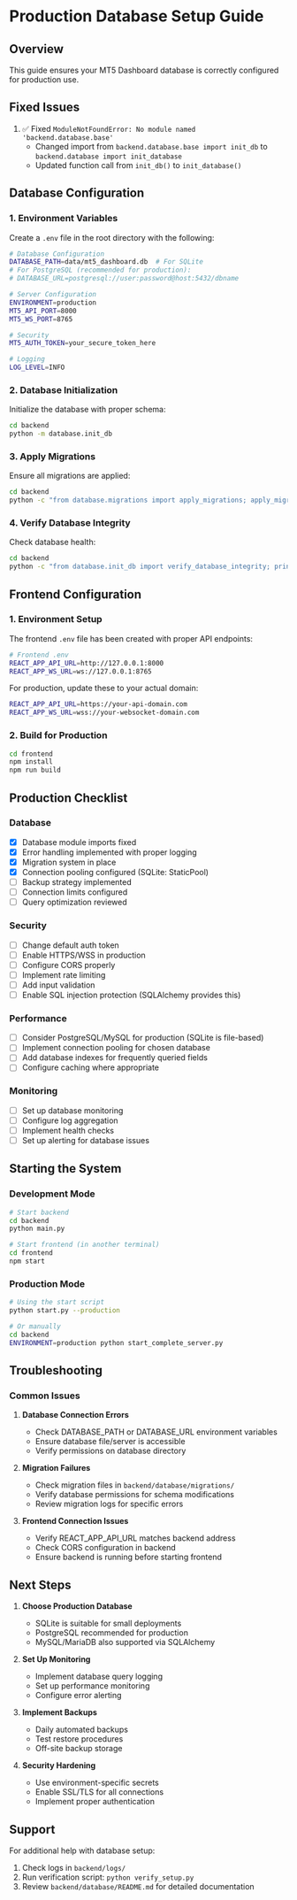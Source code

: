 # Production Database Setup Guide

## Overview
This guide ensures your MT5 Dashboard database is correctly configured for production use.

## Fixed Issues
1. ✅ Fixed `ModuleNotFoundError: No module named 'backend.database.base'`
   - Changed import from `backend.database.base import init_db` to `backend.database import init_database`
   - Updated function call from `init_db()` to `init_database()`

## Database Configuration

### 1. Environment Variables
Create a `.env` file in the root directory with the following:

```bash
# Database Configuration
DATABASE_PATH=data/mt5_dashboard.db  # For SQLite
# For PostgreSQL (recommended for production):
# DATABASE_URL=postgresql://user:password@host:5432/dbname

# Server Configuration
ENVIRONMENT=production
MT5_API_PORT=8000
MT5_WS_PORT=8765

# Security
MT5_AUTH_TOKEN=your_secure_token_here

# Logging
LOG_LEVEL=INFO
```

### 2. Database Initialization
Initialize the database with proper schema:

```bash
cd backend
python -m database.init_db
```

### 3. Apply Migrations
Ensure all migrations are applied:

```bash
cd backend
python -c "from database.migrations import apply_migrations; apply_migrations()"
```

### 4. Verify Database Integrity
Check database health:

```bash
cd backend
python -c "from database.init_db import verify_database_integrity; print('Database OK' if verify_database_integrity() else 'Database Issues Found')"
```

## Frontend Configuration

### 1. Environment Setup
The frontend `.env` file has been created with proper API endpoints:

```bash
# Frontend .env
REACT_APP_API_URL=http://127.0.0.1:8000
REACT_APP_WS_URL=ws://127.0.0.1:8765
```

For production, update these to your actual domain:
```bash
REACT_APP_API_URL=https://your-api-domain.com
REACT_APP_WS_URL=wss://your-websocket-domain.com
```

### 2. Build for Production
```bash
cd frontend
npm install
npm run build
```

## Production Checklist

### Database
- [x] Database module imports fixed
- [x] Error handling implemented with proper logging
- [x] Migration system in place
- [x] Connection pooling configured (SQLite: StaticPool)
- [ ] Backup strategy implemented
- [ ] Connection limits configured
- [ ] Query optimization reviewed

### Security
- [ ] Change default auth token
- [ ] Enable HTTPS/WSS in production
- [ ] Configure CORS properly
- [ ] Implement rate limiting
- [ ] Add input validation
- [ ] Enable SQL injection protection (SQLAlchemy provides this)

### Performance
- [ ] Consider PostgreSQL/MySQL for production (SQLite is file-based)
- [ ] Implement connection pooling for chosen database
- [ ] Add database indexes for frequently queried fields
- [ ] Configure caching where appropriate

### Monitoring
- [ ] Set up database monitoring
- [ ] Configure log aggregation
- [ ] Implement health checks
- [ ] Set up alerting for database issues

## Starting the System

### Development Mode
```bash
# Start backend
cd backend
python main.py

# Start frontend (in another terminal)
cd frontend
npm start
```

### Production Mode
```bash
# Using the start script
python start.py --production

# Or manually
cd backend
ENVIRONMENT=production python start_complete_server.py
```

## Troubleshooting

### Common Issues

1. **Database Connection Errors**
   - Check DATABASE_PATH or DATABASE_URL environment variables
   - Ensure database file/server is accessible
   - Verify permissions on database directory

2. **Migration Failures**
   - Check migration files in `backend/database/migrations/`
   - Verify database permissions for schema modifications
   - Review migration logs for specific errors

3. **Frontend Connection Issues**
   - Verify REACT_APP_API_URL matches backend address
   - Check CORS configuration in backend
   - Ensure backend is running before starting frontend

## Next Steps

1. **Choose Production Database**
   - SQLite is suitable for small deployments
   - PostgreSQL recommended for production
   - MySQL/MariaDB also supported via SQLAlchemy

2. **Set Up Monitoring**
   - Implement database query logging
   - Set up performance monitoring
   - Configure error alerting

3. **Implement Backups**
   - Daily automated backups
   - Test restore procedures
   - Off-site backup storage

4. **Security Hardening**
   - Use environment-specific secrets
   - Enable SSL/TLS for all connections
   - Implement proper authentication

## Support

For additional help with database setup:
1. Check logs in `backend/logs/`
2. Run verification script: `python verify_setup.py`
3. Review `backend/database/README.md` for detailed documentation